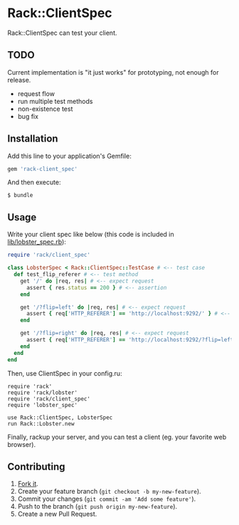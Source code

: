 # Rack::ClientSpec

Rack::ClientSpec can test your client.

## TODO

Current implementation is "it just works" for prototyping, not enough for release.

- request flow
- run multiple test methods
- non-existence test
- bug fix

## Installation

Add this line to your application's Gemfile:

```ruby
gem 'rack-client_spec'
```

And then execute:

    $ bundle

## Usage

Write your client spec like below (this code is included in [lib/lobster_spec.rb](https://github.com/haruaksan/rack-client_spec/blob/master/lib/lobster_spec.rb)):

```lobster_spec.rb
require 'rack/client_spec'

class LobsterSpec < Rack::ClientSpec::TestCase # <-- test case
  def test_flip_referer # <-- test method
    get '/' do |req, res| # <-- expect request
      assert { res.status == 200 } # <-- assertion
    end

    get '/?flip=left' do |req, res| # <-- expect request
      assert { req['HTTP_REFERER'] == 'http://localhost:9292/' } # <-- assertion
    end

    get '/?flip=right' do |req, res| # <-- expect request
      assert { req['HTTP_REFERER'] == 'http://localhost:9292/?flip=left' }
    end
  end
end
```

Then, use ClientSpec in your config.ru:

```lobster.ru
require 'rack'
require 'rack/lobster'
require 'rack/client_spec'
require 'lobster_spec'

use Rack::ClientSpec, LobsterSpec
run Rack::Lobster.new
```

Finally, rackup your server, and you can test a client (eg. your favorite web browser).

## Contributing

1. [Fork it](https://github.com/harukasan/rack-client_spec/fork).
2. Create your feature branch (`git checkout -b my-new-feature`).
3. Commit your changes (`git commit -am 'Add some feature'`).
4. Push to the branch (`git push origin my-new-feature`).
5. Create a new Pull Request.
